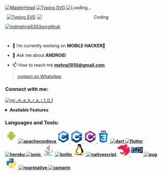 [![MasterHead](https://1.bp.blogspot.com/-7A4WynwLsMw/XbBpCXG8fHI/AAAAAAAAMt4/uOa1bpLskYgrwGbllhSu2SDj_Mig8SXJQCLcBGAsYHQ/s1600/2000_600px.gif)](https://rishavchanda.io)
<a href="https://git.io/typing-svg"><img src="https://readme-typing-svg.demolab.com?font=Fira+Code&size=25&pause=1000&color=F73CE0&width=435&lines=R%CD%8DE%CD%8DD%CD%8D+D%CD%8DR%CD%8DA%CD%8DG%CD%8DO%CD%8DN%CD%8D+V%CD%8D1%CD%8D;W%CC%90E%CC%90L%CC%90C%CC%90O%CC%90M%CC%90E%CC%90+T%CC%90O%CC%90+M%CC%90E%CC%90H%CC%90R%CC%90A%CC%90J%CC%90+F%CC%90F%CC%90+I%CC%90N%CC%90D%CC%90I%CC%90A%CC%90N%CC%90+H%CC%90A%CC%90C%CC%90K%CC%90E%CC%90R%CC%90" alt="Typing SVG" /></a>
<img src="./Android/database/K.Prabhasha.gif" alt="Loading..." width="320"/>
<p align="center">
<p align="center">
<img align="right" alt="Coding" width="400" src="https://www.icegif.com/wp-content/uploads/2022/01/icegif-174.gif">
<a href="https://git.io/typing-svg"><img src="https://readme-typing-svg.demolab.com?font=Fira+Code&pause=1000&color=E071F7&background=000000&width=435&lines=A+passionate+frontend+developer;from+India" alt="Typing SVG" /></a>
<p align="left"> <a href="https://github.com/ryo-ma/github-profile-trophy"><img src="https://github-profile-trophy.vercel.app/?username=mdmehraj6303" alt="mdmehraj6303" />src</imgea>github</p>

<p align="left"> <a href="https://twitter.com/" target="blank"><img src="https://img.shields.io/twitter/follow/?logo=twitter&style=for-the-badge" alt="" /></a> </p>

- 🔭 I’m currently working on **MOBILE HACKER📲**

- 💬 Ask me about **ANDROID**

- 📫 How to reach me **mehraj1010@gmail.com**
> [contact on WhatsApp](https://wa.me/qr/V3EMUZ6RQSPUM1)
<h3 align="left">Connect with me:</h3>
<p align="left">
<a href="https://instagram.com/mr_m_e_h_r_a_j_1_0_1" target="blank"><img align="center" src="https://raw.githubusercontent.com/rahuldkjain/github-profile-readme-generator/master/src/images/icons/Social/instagram.svg" alt="mr_m_e_h_r_a_j_1_0_1" height="30" width="40" /></a>
</p>
<b><details><summary>Available Features</summary><br>
	
| Features |  Availability |
| :------: |  :----------: |
|   Convert     |       😎     |
|   Database     |       😎     |
|   Owner     |       😎    |
|   Downloader     |       😎     |
|   Webzone     |       😎       |
|   Searching     |       😎      |
|   Textpro     |       😎      |
|   Ephoto     |       😎     |
|   Anime Web     |       😎      |
|   Stalker     |       😎      |
|   Random Text     |       😎     |
|   Random Image     |       😎     |
|   Creator     |       😎      |

</details>

<div align="center">







<h3 align="left">Languages and Tools:</h3>
<p align="left"> <a href="https://developer.android.com" target="_blank" rel="noreferrer"> <img src="https://raw.githubusercontent.com/devicons/devicon/master/icons/android/android-original-wordmark.svg" alt="android" width="40" height="40"/> </a> <a href="https://cordova.apache.org/" target="_blank" rel="noreferrer"> <img src="https://www.vectorlogo.zone/logos/apache_cordova/apache_cordova-icon.svg" alt="apachecordova" width="40" height="40"/> </a> <a href="https://www.cprogramming.com/" target="_blank" rel="noreferrer"> <img src="https://raw.githubusercontent.com/devicons/devicon/master/icons/c/c-original.svg" alt="c" width="40" height="40"/> </a> <a href="https://www.w3schools.com/cpp/" target="_blank" rel="noreferrer"> <img src="https://raw.githubusercontent.com/devicons/devicon/master/icons/cplusplus/cplusplus-original.svg" alt="cplusplus" width="40" height="40"/> </a> <a href="https://www.w3schools.com/cs/" target="_blank" rel="noreferrer"> <img src="https://raw.githubusercontent.com/devicons/devicon/master/icons/csharp/csharp-original.svg" alt="csharp" width="40" height="40"/> </a> <a href="https://www.w3schools.com/css/" target="_blank" rel="noreferrer"> <img src="https://raw.githubusercontent.com/devicons/devicon/master/icons/css3/css3-original-wordmark.svg" alt="css3" width="40" height="40"/> </a> <a href="https://dart.dev" target="_blank" rel="noreferrer"> <img src="https://www.vectorlogo.zone/logos/dartlang/dartlang-icon.svg" alt="dart" width="40" height="40"/> </a> <a href="https://flutter.dev" target="_blank" rel="noreferrer"> <img src="https://www.vectorlogo.zone/logos/flutterio/flutterio-icon.svg" alt="flutter" width="40" height="40"/> </a> <a href="https://heroku.com" target="_blank" rel="noreferrer"> <img src="https://www.vectorlogo.zone/logos/heroku/heroku-icon.svg" alt="heroku" width="40" height="40"/> </a> <a href="https://ionicframework.com" target="_blank" rel="noreferrer"> <img src="https://upload.wikimedia.org/wikipedia/commons/d/d1/Ionic_Logo.svg" alt="ionic" width="40" height="40"/> </a> <a href="https://www.java.com" target="_blank" rel="noreferrer"> <img src="https://raw.githubusercontent.com/devicons/devicon/master/icons/java/java-original.svg" alt="java" width="40" height="40"/> </a> <a href="https://kotlinlang.org" target="_blank" rel="noreferrer"> <img src="https://www.vectorlogo.zone/logos/kotlinlang/kotlinlang-icon.svg" alt="kotlin" width="40" height="40"/> </a> <a href="https://www.linux.org/" target="_blank" rel="noreferrer"> <img src="https://raw.githubusercontent.com/devicons/devicon/master/icons/linux/linux-original.svg" alt="linux" width="40" height="40"/> </a> <a href="https://nativescript.org/" target="_blank" rel="noreferrer"> <img src="https://raw.githubusercontent.com/detain/svg-logos/780f25886640cef088af994181646db2f6b1a3f8/svg/nativescript.svg" alt="nativescript" width="40" height="40"/> </a> <a href="https://nestjs.com/" target="_blank" rel="noreferrer"> <img src="https://raw.githubusercontent.com/devicons/devicon/master/icons/nestjs/nestjs-plain.svg" alt="nestjs" width="40" height="40"/> </a> <a href="https://www.php.net" target="_blank" rel="noreferrer"> <img src="https://raw.githubusercontent.com/devicons/devicon/master/icons/php/php-original.svg" alt="php" width="40" height="40"/> </a> <a href="https://pugjs.org" target="_blank" rel="noreferrer"> <img src="https://cdn.worldvectorlogo.com/logos/pug.svg" alt="pug" width="40" height="40"/> </a> <a href="https://www.python.org" target="_blank" rel="noreferrer"> <img src="https://raw.githubusercontent.com/devicons/devicon/master/icons/python/python-original.svg" alt="python" width="40" height="40"/> </a> <a href="https://reactnative.dev/" target="_blank" rel="noreferrer"> <img src="https://reactnative.dev/img/header_logo.svg" alt="reactnative" width="40" height="40"/> </a> <a href="https://dotnet.microsoft.com/apps/xamarin" target="_blank" rel="noreferrer"> <img src="https://raw.githubusercontent.com/detain/svg-logos/780f25886640cef088af994181646db2f6b1a3f8/svg/xamarin.svg" alt="xamarin" width="40" height="40"/> </a> </p>
